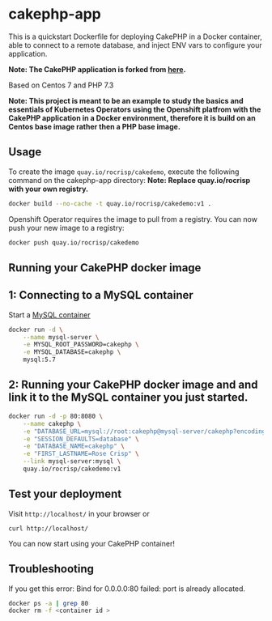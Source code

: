 
cakephp-app
======================

This is a quickstart Dockerfile for deploying CakePHP in a Docker container, able to connect to a remote database, and inject ENV vars to configure your application.

**Note: The CakePHP application is forked from [here](https://github.com/sclorg/cakephp-ex).**

Based on Centos 7 and PHP 7.3

**Note: This project is meant to be an example to study the basics and essentials of Kubernetes Operators using the Openshift platfrom with the CakePHP application in a Docker environment, therefore it is build on an Centos base image rather then a PHP base image.**

Usage
-----
To create the image `quay.io/rocrisp/cakedemo`, execute the following command on the cakephp-app directory:
**Note: Replace quay.io/rocrisp with your own registry.**

```bash
docker build --no-cache -t quay.io/rocrisp/cakedemo:v1 .
```

Openshift Operator requires the image to pull from a registry.
You can now push your new image to a registry:

```bash
docker push quay.io/rocrisp/cakedemo
```

Running your CakePHP docker image
-----------------------------------

1: Connecting to a MySQL container
-----------------------------------
Start a [MySQL container](https://hub.docker.com/_/mysql/) 

```bash
docker run -d \
	--name mysql-server \
	-e MYSQL_ROOT_PASSWORD=cakephp \
	-e MYSQL_DATABASE=cakephp \
	mysql:5.7
```
2: Running your CakePHP docker image and and link it to the MySQL container you just started.
-----------------------------------

```bash
docker run -d -p 80:8080 \
	--name cakephp \
	-e "DATABASE_URL=mysql://root:cakephp@mysql-server/cakephp?encoding=utf8&timezone=UTC&cacheMetadata=true" \
	-e "SESSION_DEFAULTS=database" \
	-e "DATABASE_NAME=cakephp" \
	-e "FIRST_LASTNAME=Rose Crisp" \
	--link mysql-server:mysql \
	quay.io/rocrisp/cakedemo:v1
```

Test your deployment
--------------------------

Visit `http://localhost/` in your browser or 

	curl http://localhost/

You can now start using your CakePHP container!


Troubleshooting
-------------------------


If you get this error: Bind for 0.0.0.0:80 failed: port is already allocated.

```bash
docker ps -a | grep 80
docker rm -f <container id >
```
